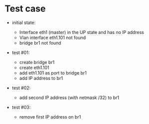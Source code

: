 # Test case

* initial state:
  * Interface eth1 (master) in the UP state and has no IP address
  * Vlan interface eth1.101 not found
  * bridge br1 not found

* test #01:
  * create bridge br1
  * create eth1.101
  * add eth1.101 as port to bridge br1
  * add IP address to br1

* test #02:
  * add second IP address (with netmask /32) to br1

* test #03:
  * remove first IP address on br1
